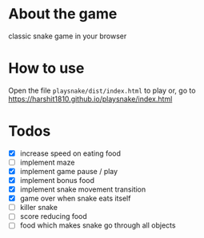 # About the game

classic snake game in your browser

# How to use

Open the file `playsnake/dist/index.html` to play
or, go to
https://harshit1810.github.io/playsnake/index.html


# Todos

- [x] increase speed on eating food
- [ ] implement maze
- [x] implement game pause / play
- [x] implement bonus food
- [x] implement snake movement transition
- [x] game over when snake eats itself
- [ ] killer snake
- [ ] score reducing food
- [ ] food which makes snake go through all objects